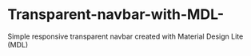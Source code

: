 # Transparent-navbar-with-MDL-
Simple responsive transparent navbar created with Material Design Lite (MDL)
